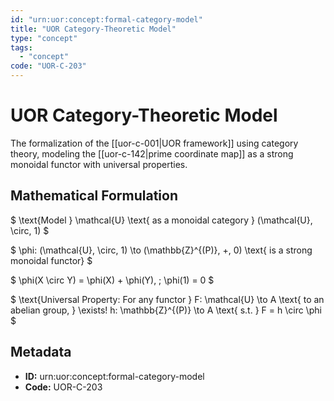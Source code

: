 ```yaml
---
id: "urn:uor:concept:formal-category-model"
title: "UOR Category-Theoretic Model"
type: "concept"
tags:
  - "concept"
code: "UOR-C-203"
---
```


# UOR Category-Theoretic Model

The formalization of the [[uor-c-001|UOR framework]] using category theory, modeling the [[uor-c-142|prime coordinate map]] as a strong monoidal functor with universal properties.

## Mathematical Formulation

$
\text{Model } \mathcal{U} \text{ as a monoidal category } (\mathcal{U}, \circ, 1)
$

$
\phi: (\mathcal{U}, \circ, 1) \to (\mathbb{Z}^{(P)}, +, 0) \text{ is a strong monoidal functor}
$

$
\phi(X \circ Y) = \phi(X) + \phi(Y), \; \phi(1) = 0
$

$
\text{Universal Property: For any functor } F: \mathcal{U} \to A \text{ to an abelian group, } \exists! h: \mathbb{Z}^{(P)} \to A \text{ s.t. } F = h \circ \phi
$

## Metadata

- **ID:** urn:uor:concept:formal-category-model
- **Code:** UOR-C-203
